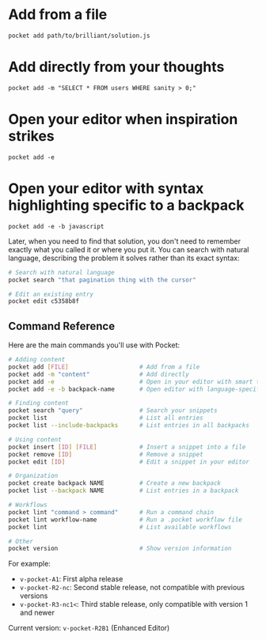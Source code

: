 # Add from a file
`pocket add path/to/brilliant/solution.js`

# Add directly from your thoughts
`pocket add -m "SELECT * FROM users WHERE sanity > 0;"`

# Open your editor when inspiration strikes
`pocket add -e`

# Open your editor with syntax highlighting specific to a backpack
`pocket add -e -b javascript`

Later, when you need to find that solution, you don't need to remember exactly what you called it or where you put it. You can search with natural language, describing the problem it solves rather than its exact syntax:

```bash
# Search with natural language
pocket search "that pagination thing with the cursor"

# Edit an existing entry
pocket edit c5358b8f
```

## Command Reference

Here are the main commands you'll use with Pocket:

```bash
# Adding content
pocket add [FILE]                    # Add from a file
pocket add -m "content"              # Add directly
pocket add -e                        # Open in your editor with smart templates
pocket add -e -b backpack-name       # Open editor with language-specific highlighting

# Finding content
pocket search "query"                # Search your snippets
pocket list                          # List all entries
pocket list --include-backpacks      # List entries in all backpacks

# Using content
pocket insert [ID] [FILE]            # Insert a snippet into a file
pocket remove [ID]                   # Remove a snippet
pocket edit [ID]                     # Edit a snippet in your editor

# Organization
pocket create backpack NAME          # Create a new backpack
pocket list --backpack NAME          # List entries in a backpack

# Workflows
pocket lint "command > command"      # Run a command chain
pocket lint workflow-name            # Run a .pocket workflow file
pocket lint                          # List available workflows

# Other
pocket version                       # Show version information
```

For example:
- `v-pocket-A1`: First alpha release
- `v-pocket-R2-nc`: Second stable release, not compatible with previous versions
- `v-pocket-R3-nc1<`: Third stable release, only compatible with version 1 and newer

Current version: `v-pocket-R2B1` (Enhanced Editor) 